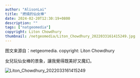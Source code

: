 ```yaml
---
author: "AlisonLai"
title: "燃燒的仙女棒"
date: 2024-02-20T12:30:19+0800
description: ""
tags: ["natgeomedia"]
copyright: Liton Chowdhury
thumbnail: /netgeomedia/Liton_Chowdhury_2022033161415249.jpg
---
```

图文来源自：netgeomedia.  copyright: Liton Chowdhury

女兒玩仙女棒的景象，讓我覺得既美好又魔幻。

![Liton_Chowdhury_2022033161415249](/netgeomedia/Liton_Chowdhury_2022033161415249.jpg)
